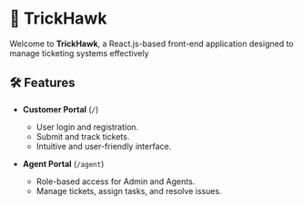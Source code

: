 # 🦅 TrickHawk

Welcome to **TrickHawk**, a React.js-based front-end application designed to manage ticketing systems effectively

## 🛠 Features

- **Customer Portal** (`/`)
  - User login and registration.
  - Submit and track tickets.
  - Intuitive and user-friendly interface.

- **Agent Portal** (`/agent`)
  - Role-based access for Admin and Agents.
  - Manage tickets, assign tasks, and resolve issues.